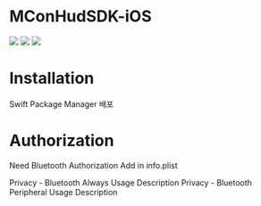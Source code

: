 # MConHudSDK-iOS
<img src="https://img.shields.io/badge/version-1.0-critical.svg"/>
<img src="https://img.shields.io/badge/Swift-F05138?style=flat-square&logo=Swift&logoColor=white"/>



<img src="https://img.shields.io/badge/{ label }-{ message }-{ color }.svg?{ style(optional)"/>

# Installation
Swift Package Manager 배포

# Authorization
Need Bluetooth Authorization Add in info.plist

Privacy - Bluetooth Always Usage Description
Privacy - Bluetooth Peripheral Usage Description


